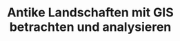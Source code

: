 ﻿---
title: Antike Landschaften mit GIS betrachten und analysieren 
lehrende: Weissová, Barbora
einrichtung: Ruhr-Universität Bochum
stadt: Bochum
studiengang: Archäologische Wissenschaften
lv-typ: Übung
link: https://www.ruhr-uni-bochum.de/archaeologie/index.html.de
zielgruppe:
  - BA
  
inhalte:
  - Software und Tools
  - Spatial Analysis
  - Visualisierung
  - GIS
  - Dig. Methoden & Theorien
  - Metadaten
  - Datenbanken
  - Digitale Datenauswertung
  - Digitalisierung
---
 